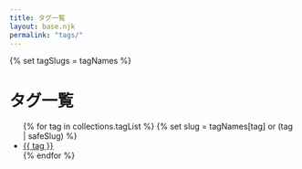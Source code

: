 ```yaml
---
title: タグ一覧
layout: base.njk
permalink: "tags/"
---
```


{% set tagSlugs = tagNames %}
<h1>タグ一覧</h1>
<ul>
{% for tag in collections.tagList %}
  {% set slug = tagNames[tag] or (tag | safeSlug) %}
  <li><a href="{{ ('/tags/' ~ slug ~ '/') | url }}">{{ tag }}</a></li>
{% endfor %}
</ul>
